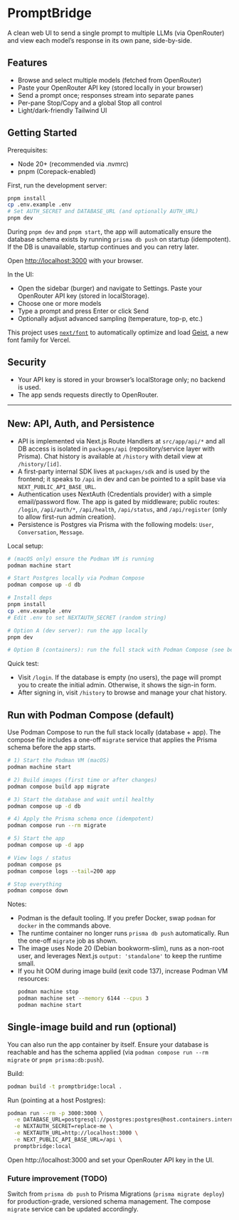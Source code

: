 # PromptBridge

A clean web UI to send a single prompt to multiple LLMs (via OpenRouter) and view each model’s response in its own pane, side-by-side.

## Features

- Browse and select multiple models (fetched from OpenRouter)
- Paste your OpenRouter API key (stored locally in your browser)
- Send a prompt once; responses stream into separate panes
- Per-pane Stop/Copy and a global Stop all control
- Light/dark-friendly Tailwind UI

## Getting Started

Prerequisites:
- Node 20+ (recommended via .nvmrc)
- pnpm (Corepack-enabled)

First, run the development server:

```bash
pnpm install
cp .env.example .env
# Set AUTH_SECRET and DATABASE_URL (and optionally AUTH_URL)
pnpm dev
```

During `pnpm dev` and `pnpm start`, the app will automatically ensure the database schema exists by running `prisma db push` on startup (idempotent). If the DB is unavailable, startup continues and you can retry later.

Open [http://localhost:3000](http://localhost:3000) with your browser.

In the UI:
- Open the sidebar (burger) and navigate to Settings. Paste your OpenRouter API key (stored in localStorage).
- Choose one or more models
- Type a prompt and press Enter or click Send
- Optionally adjust advanced sampling (temperature, top-p, etc.)

This project uses [`next/font`](https://nextjs.org/docs/app/building-your-application/optimizing/fonts) to automatically optimize and load [Geist](https://vercel.com/font), a new font family for Vercel.

## Security
- Your API key is stored in your browser’s localStorage only; no backend is used.
- The app sends requests directly to OpenRouter.

---

## New: API, Auth, and Persistence

- API is implemented via Next.js Route Handlers at `src/app/api/*` and all DB access is isolated in `packages/api` (repository/service layer with Prisma). Chat history is available at `/history` with detail view at `/history/[id]`.
- A first-party internal SDK lives at `packages/sdk` and is used by the frontend; it speaks to `/api` in dev and can be pointed to a split base via `NEXT_PUBLIC_API_BASE_URL`.
- Authentication uses NextAuth (Credentials provider) with a simple email/password flow. The app is gated by middleware; public routes: `/login`, `/api/auth/*`, `/api/health`, `/api/status`, and `/api/register` (only to allow first-run admin creation).
- Persistence is Postgres via Prisma with the following models: `User`, `Conversation`, `Message`.

Local setup:

```bash
# (macOS only) ensure the Podman VM is running
podman machine start

# Start Postgres locally via Podman Compose
podman compose up -d db

# Install deps
pnpm install
cp .env.example .env
# Edit .env to set NEXTAUTH_SECRET (random string)

# Option A (dev server): run the app locally
pnpm dev

# Option B (containers): run the full stack with Podman Compose (see below)
```

Quick test:
- Visit `/login`. If the database is empty (no users), the page will prompt you to create the initial admin. Otherwise, it shows the sign-in form.
- After signing in, visit `/history` to browse and manage your chat history.

## Run with Podman Compose (default)

Use Podman Compose to run the full stack locally (database + app). The compose file includes a one-off `migrate` service that applies the Prisma schema before the app starts.

```bash
# 1) Start the Podman VM (macOS)
podman machine start

# 2) Build images (first time or after changes)
podman compose build app migrate

# 3) Start the database and wait until healthy
podman compose up -d db

# 4) Apply the Prisma schema once (idempotent)
podman compose run --rm migrate

# 5) Start the app
podman compose up -d app

# View logs / status
podman compose ps
podman compose logs --tail=200 app

# Stop everything
podman compose down
```

Notes:
- Podman is the default tooling. If you prefer Docker, swap `podman` for `docker` in the commands above.
- The runtime container no longer runs `prisma db push` automatically. Run the one-off `migrate` job as shown.
- The image uses Node 20 (Debian bookworm-slim), runs as a non-root user, and leverages Next.js `output: 'standalone'` to keep the runtime small.
- If you hit OOM during image build (exit code 137), increase Podman VM resources:
  ```bash
  podman machine stop
  podman machine set --memory 6144 --cpus 3
  podman machine start
  ```

## Single-image build and run (optional)
You can also run the app container by itself. Ensure your database is reachable and has the schema applied (via `podman compose run --rm migrate` or `pnpm prisma:db:push`).

Build:
```bash
podman build -t promptbridge:local .
```
Run (pointing at a host Postgres):
```bash
podman run --rm -p 3000:3000 \
  -e DATABASE_URL=postgresql://postgres:postgres@host.containers.internal:5432/promptbridge \
  -e NEXTAUTH_SECRET=replace-me \
  -e NEXTAUTH_URL=http://localhost:3000 \
  -e NEXT_PUBLIC_API_BASE_URL=/api \
  promptbridge:local
```

Open http://localhost:3000 and set your OpenRouter API key in the UI.

### Future improvement (TODO)
Switch from `prisma db push` to Prisma Migrations (`prisma migrate deploy`) for production-grade, versioned schema management. The compose `migrate` service can be updated accordingly.
